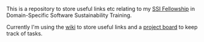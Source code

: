 This is a repository to store useful links etc relating to my [SSI Fellowship](https://software.ac.uk/programmes-and-events/fellowship-programme) in Domain-Specific Software Sustainability Training.

Currently I'm using the [wiki](https://github.com/alisonrclarke/domain-specific-software-sustainability/wiki) to store useful links and a [project board](https://github.com/alisonrclarke/domain-specific-software-sustainability/projects/1) to keep track of tasks.
